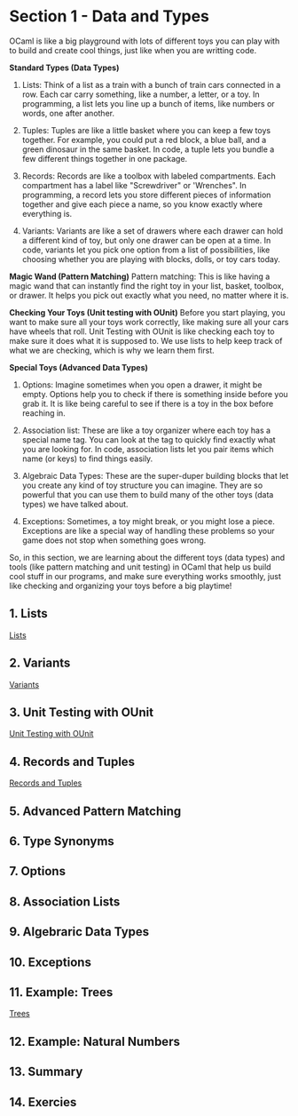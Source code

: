 # Section 1 - Data and Types

OCaml is like a big playground with lots of different toys you can play with to build and create cool things, just like when you are writting code.

**Standard Types (Data Types)**
1. Lists: Think of a list as a train with a bunch of train cars connected in a row. Each car carry something, like a number, a letter, or a toy. In programming, a list lets you line up a bunch of items, like numbers or words, one after another.

2. Tuples: Tuples are like a little basket where you can keep a few toys together. For example, you could put a red block, a blue ball, and a green dinosaur in the same basket. In code, a tuple lets you bundle a few different things together in one package.

3. Records: Records are like a toolbox with labeled compartments. Each compartment has a label like "Screwdriver" or 'Wrenches". In programming, a record lets you store different pieces of information together and give each piece a name, so you know exactly where everything is.

4. Variants: Variants are like a set of drawers where each drawer can hold a different kind of toy, but only one drawer can be open at a time. In code, variants let you pick one option from a list of possibilities, like choosing whether you are playing with blocks, dolls, or toy cars today.

**Magic Wand (Pattern Matching)**
Pattern matching: This is like having a magic wand that can instantly find the right toy in your list, basket, toolbox, or drawer. It helps you pick out exactly what you need, no matter where it is.

**Checking Your Toys (Unit testing with OUnit)**
Before you start playing, you want to make sure all your toys work correctly, like making sure all your cars have wheels that roll. Unit Testing with OUnit is like checking each toy to make sure it does what it is supposed to. We use lists to help keep track of what we are checking, which is why we learn them first.

**Special Toys (Advanced Data Types)**
1. Options: Imagine sometimes when you open a drawer, it might be empty. Options help you to check if there is something inside before you grab it. It is like being careful to see if there is a toy in the box before reaching in.

2. Association list: These are like a toy organizer where each toy has a special name tag. You can look at the tag to quickly find exactly what you are looking for. In code, association lists let you pair items which name (or keys) to find things easily.

3. Algebraic Data Types: These are the super-duper building blocks that let you create any kind of toy structure you can imagine. They are so powerful that you can use them to build many of the other toys (data types) we have talked about.

4. Exceptions: Sometimes, a toy might break, or you might lose a piece. Exceptions are like a special way of handling these problems so your game does not stop when something goes wrong.

So, in this section, we are learning about the different toys (data types) and tools (like pattern matching and unit testing) in OCaml that help us build cool stuff in our programs, and make sure everything works smoothly, just like checking and organizing your toys before a big playtime!

## 1. Lists
[Lists](list.md)

## 2. Variants
[Variants](variants.md)

## 3. Unit Testing with OUnit

[Unit Testing with OUnit](ounit.md)


## 4. Records and Tuples
[Records and Tuples](records_tuples.md)

## 5. Advanced Pattern Matching

## 6. Type Synonyms

## 7. Options

## 8. Association Lists

## 9. Algebraric Data Types

## 10. Exceptions

## 11. Example: Trees

[Trees](trees.md)

## 12. Example: Natural Numbers

## 13. Summary

## 14. Exercies